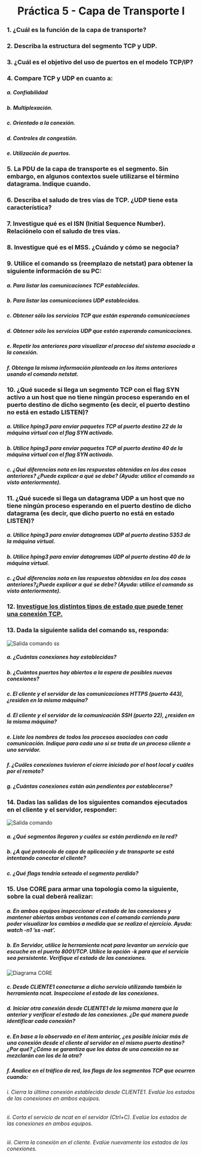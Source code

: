 <center>

# Práctica 5 - Capa de Transporte I

</center>

### 1. ¿Cuál es la función de la capa de transporte?

### 2. Describa la estructura del segmento TCP y UDP.

### 3. ¿Cuál es el objetivo del uso de puertos en el modelo TCP/IP?

### 4. Compare TCP y UDP en cuanto a:

##### a. Confiabilidad

##### b. Multiplexación.

##### c. Orientado a la conexión.

##### d. Controles de congestión.

##### e. Utilización de puertos.

### 5. La PDU de la capa de transporte es el segmento. Sin embargo, en algunos contextos suele utilizarse el término datagrama. Indique cuando.

### 6. Describa el saludo de tres vías de TCP. ¿UDP tiene esta característica?

### 7. Investigue qué es el ISN (Initial Sequence Number). Relaciónelo con el saludo de tres vías.

### 8. Investigue qué es el MSS. ¿Cuándo y cómo se negocia?

### 9. Utilice el comando ss (reemplazo de netstat) para obtener la siguiente información de su PC:

##### a. Para listar las comunicaciones TCP establecidas.

##### b. Para listar las comunicaciones UDP establecidas.

##### c. Obtener sólo los servicios TCP que están esperando comunicaciones

##### d. Obtener sólo los servicios UDP que están esperando comunicaciones.

##### e. Repetir los anteriores para visualizar el proceso del sistema asociado a la conexión.

##### f. Obtenga la misma información planteada en los items anteriores usando el comando netstat.

### 10. ¿Qué sucede si llega un segmento TCP con el flag SYN activo a un host que no tiene ningún proceso esperando en el puerto destino de dicho segmento (es decir, el puerto destino no está en estado LISTEN)?

##### a. Utilice hping3 para enviar paquetes TCP al puerto destino 22 de la máquina virtual con el flag SYN activado.

##### b. Utilice hping3 para enviar paquetes TCP al puerto destino 40 de la máquina virtual con el flag SYN activado.

##### c. ¿Qué diferencias nota en las respuestas obtenidas en los dos casos anteriores? ¿Puede explicar a qué se debe? (Ayuda: utilice el comando ss visto anteriormente).

### 11. ¿Qué sucede si llega un datagrama UDP a un host que no tiene ningún proceso esperando en el puerto destino de dicho datagrama (es decir, que dicho puerto no está en estado LISTEN)?

##### a. Utilice hping3 para enviar datagramas UDP al puerto destino 5353 de la máquina virtual.

##### b. Utilice hping3 para enviar datagramas UDP al puerto destino 40 de la máquina virtual.

##### c. ¿Qué diferencias nota en las respuestas obtenidas en los dos casos anteriores?¿Puede explicar a qué se debe? (Ayuda: utilice el comando ss visto anteriormente).

### 12. [Investigue los distintos tipos de estado que puede tener una conexión TCP.](https://users.cs.northwestern.edu/~agupta/cs340/project2/TCPIP_State_Transition_Diagram.pdf)

### 13. Dada la siguiente salida del comando ss, responda:

![Salida comando ss](https://i.imgur.com/MzCHrqm.png)

##### a. ¿Cuántas conexiones hay establecidas?

##### b. ¿Cuántos puertos hay abiertos a la espera de posibles nuevas conexiones?

##### c. El cliente y el servidor de las comunicaciones HTTPS (puerto 443), ¿residen en la misma máquina?

##### d. El cliente y el servidor de la comunicación SSH (puerto 22), ¿residen en la misma máquina?

##### e. Liste los nombres de todos los procesos asociados con cada comunicación. Indique para cada uno si se trata de un proceso cliente o uno servidor.

##### f. ¿Cuáles conexiones tuvieron el cierre iniciado por el host local y cuáles por el remoto?

##### g. ¿Cuántas conexiones están aún pendientes por establecerse?

### 14. Dadas las salidas de los siguientes comandos ejecutados en el cliente y el servidor, responder:

![Salida comando](https://i.imgur.com/YpUjvnZ.png)

##### a. ¿Qué segmentos llegaron y cuáles se están perdiendo en la red?

##### b. ¿A qué protocolo de capa de aplicación y de transporte se está intentando conectar el cliente?

##### c. ¿Qué flags tendría seteado el segmento perdido?

### 15. Use CORE para armar una topología como la siguiente, sobre la cual deberá realizar:

##### a. En ambos equipos inspeccionar el estado de las conexiones y mantener abiertas ambas ventanas con el comando corriendo para poder visualizar los cambios a medida que se realiza el ejercicio. Ayuda: watch -n1 ’ss -nat’.

##### b. En Servidor, utilice la herramienta ncat para levantar un servicio que escuche en el puerto 8001/TCP. Utilice la opción -k para que el servicio sea persistente. Verifique el estado de las conexiones.

![Diagrama CORE](https://i.imgur.com/Q6q7zb6.png)

##### c. Desde CLIENTE1 conectarse a dicho servicio utilizando también la herramienta ncat. Inspeccione el estado de las conexiones.

##### d. Iniciar otra conexión desde CLIENTE1 de la misma manera que la anterior y verificar el estado de las conexiones. ¿De qué manera puede identificar cada conexión?

##### e. En base a lo observado en el item anterior, ¿es posible iniciar más de una conexión desde el cliente al servidor en el mismo puerto destino? ¿Por qué? ¿Cómo se garantiza que los datos de una conexión no se mezclarán con los de la otra?

##### f. Analice en el tráfico de red, los flags de los segmentos TCP que ocurren cuando:

###### i. Cierra la última conexión establecida desde CLIENTE1. Evalúe los estados de las conexiones en ambos equipos.

###### ii. Corta el servicio de ncat en el servidor (Ctrl+C). Evalúe los estados de las conexiones en ambos equipos.

###### iii. Cierra la conexión en el cliente. Evalúe nuevamente los estados de las conexiones.
